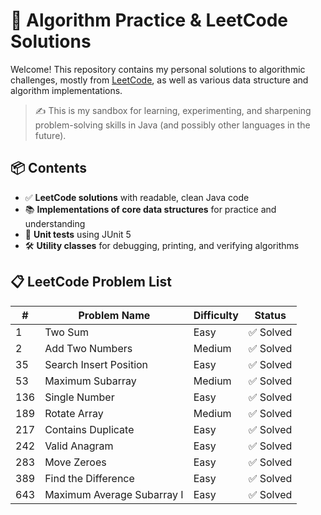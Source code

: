 # 🧠 Algorithm Practice & LeetCode Solutions

Welcome! This repository contains my personal solutions to algorithmic challenges, mostly from [LeetCode](https://leetcode.com), as well as various data structure and algorithm implementations.

> ✍️ This is my sandbox for learning, experimenting, and sharpening problem-solving skills in Java (and possibly other languages in the future).

## 📦 Contents

- ✅ **LeetCode solutions** with readable, clean Java code
- 📚 **Implementations of core data structures** for practice and understanding
- 🧪 **Unit tests** using JUnit 5
- 🛠️ **Utility classes** for debugging, printing, and verifying algorithms


## 📋 LeetCode Problem List

| #   | Problem Name               | Difficulty | Status     |
|-----|----------------------------|------------|------------|
| 1   | Two Sum                    | Easy       | ✅ Solved  |
| 2   | Add Two Numbers            | Medium     | ✅ Solved  |
| 35  | Search Insert Position     | Easy       | ✅ Solved  |
| 53  | Maximum Subarray           | Medium     | ✅ Solved  |
| 136 | Single Number              | Easy       | ✅ Solved  |
| 189 | Rotate Array               | Medium     | ✅ Solved  |
| 217 | Contains Duplicate         | Easy       | ✅ Solved  |
| 242 | Valid Anagram              | Easy       | ✅ Solved  |
| 283 | Move Zeroes                | Easy       | ✅ Solved  |
| 389 | Find the Difference        | Easy       | ✅ Solved  |
| 643 | Maximum Average Subarray I | Easy       | ✅ Solved  |

